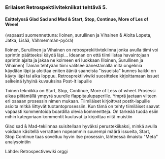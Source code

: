 ### Erilaiset Retrospektiivitekniikat tehtävä 5. 
#### Esittelyssä Glad Sad and Mad & Start, Stop, Continue, More of Les of Weeel 
(vapaasti suomennettuna: Iloinen, surullinen ja Vihainen & Aloita Lopeta, Jatka, Lisää, Vähmemmän-pyörä)

Iloinen, Surullinen ja Vihainen on retrosprekiitivtekiinna jonka avulla tiimi voi sprintin päätteeksi käydä läpi... Ideanan on että tiimi listaa havaintojaan sprintin ajalta ja jakaa ne kolmeen eri luokkaan (Iloinen, Surullinen ja Vihainen) Tämän tehtyään tiimi valitsee äänestämällä mitä ongelmia käydään läpi ja aloittaa eniten ääniä saaneista "issueista" kunnes kaikki on käyty läpi tai aika loppuu. 
Retrosprektiiviwiki suosittelee kirjoittamaan issuet selkeinä lyhyinä kuvauksina Post-It lapuille 

Toinen tekniikka on Start, Stop, Continue, More of Less of wheel. Prosessi alkaa piitämällä ympyrä suurelle flappitaulupaperille. Ymprä jaetaan viiteen eri osaaan prosessin nimen mukaan. Tiimiläiset kirjoittvat postit-lapuille asioita mitkä liittyvät tuotantoprosessiin. Kun tämä on tehty tiimiläiset saavat vapaasti kommentoida boardilla olevia kommentteja. On tärkeää tuoda esiin mihin kategoriaan kommentit kuuluvat ja kirjoittaa niitä muistiin


Glad sad & Mad-tekiinnaa suisitellaan hyväksi perustekiikaksi, minkä avulla voidaan käsitellä verrattaen nopeammin suurempi määrä issueita, Start, Stop Continue taas soveltuu hyvin itse prosessin, lähteessä ilmaistu "Meta" analysointiin

Lähde: Retrospectivewiki orggi 

